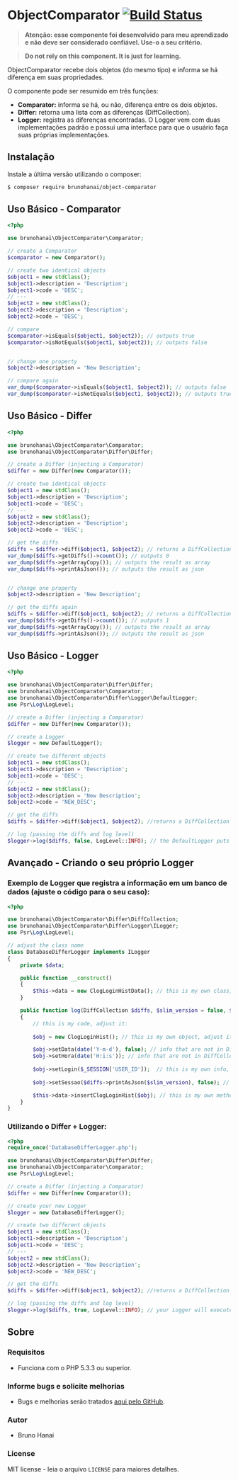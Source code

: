 # ObjectComparator [![Build Status](https://travis-ci.org/brunohanai/object-comparator.svg)](https://travis-ci.org/brunohanai/object-comparator)

<!--[![Total Downloads](https://img.shields.io/packagist/dt/monolog/monolog.svg)](https://packagist.org/packages/monolog/monolog)-->
<!--[![Latest Stable Version](https://img.shields.io/packagist/v/monolog/monolog.svg)](https://packagist.org/packages/monolog/monolog)-->
<!--[![Reference Status](https://www.versioneye.com/php/monolog:monolog/reference_badge.svg)](https://www.versioneye.com/php/monolog:monolog/references)-->

> **Atenção: esse componente foi desenvolvido para meu aprendizado e não deve ser considerado confiável. Use-o a seu critério.** 

> **Do not rely on this component. It is just for learning.** 

ObjectComparator recebe dois objetos (do mesmo tipo) e informa se há diferença em suas propriedades.

O componente pode ser resumido em três funções:

* **Comparator:** informa se há, ou não, diferença entre os dois objetos.
* **Differ:** retorna uma lista com as diferenças (DiffCollection).
* **Logger:** registra as diferenças encontradas. O Logger vem com duas implementações padrão e possui uma interface para que o usuário faça suas próprias implementações.
 
## Instalação

Instale a última versão utilizando o composer:

```bash
$ composer require brunohanai/object-comparator
```

## Uso Básico - Comparator

```php
<?php

use brunohanai\ObjectComparator\Comparator;

// create a Comparator
$comparator = new Comparator();

// create two identical objects
$object1 = new stdClass();
$object1->description = 'Description';
$object1->code = 'DESC';
// ---
$object2 = new stdClass();
$object2->description = 'Description';
$object2->code = 'DESC';

// compare
$comparator->isEquals($object1, $object2)); // outputs true
$comparator->isNotEquals($object1, $object2)); // outputs false


// change one property
$object2->description = 'New Description';

// compare again
var_dump($comparator->isEquals($object1, $object2)); // outputs false
var_dump($comparator->isNotEquals($object1, $object2)); // outputs true
```

## Uso Básico - Differ

```php
<?php

use brunohanai\ObjectComparator\Comparator;
use brunohanai\ObjectComparator\Differ\Differ;

// create a Differ (injecting a Comparator)
$differ = new Differ(new Comparator());

// create two identical objects
$object1 = new stdClass();
$object1->description = 'Description';
$object1->code = 'DESC';
// ---
$object2 = new stdClass();
$object2->description = 'Description';
$object2->code = 'DESC';

// get the diffs
$diffs = $differ->diff($object1, $object2); // returns a DiffCollection with no diffs
var_dump($diffs->getDiffs()->count()); // outputs 0
var_dump($diffs->getArrayCopy()); // outputs the result as array
var_dump($diffs->printAsJson()); // outputs the result as json


// change one property
$object2->description = 'New Description';

// get the diffs again
$diffs = $differ->diff($object1, $object2); // returns a DiffCollection with the diffs
var_dump($diffs->getDiffs()->count()); // outputs 1
var_dump($diffs->getArrayCopy()); // outputs the result as array
var_dump($diffs->printAsJson()); // outputs the result as json
```

## Uso Básico - Logger

```php
<?php

use brunohanai\ObjectComparator\Differ\Differ;
use brunohanai\ObjectComparator\Comparator;
use brunohanai\ObjectComparator\Differ\Logger\DefaultLogger;
use Psr\Log\LogLevel;

// create a Differ (injecting a Comparator)
$differ = new Differ(new Comparator());

// create a Logger
$logger = new DefaultLogger();

// create two different objects
$object1 = new stdClass();
$object1->description = 'Description';
$object1->code = 'DESC';
// ---
$object2 = new stdClass();
$object2->description = 'New Description';
$object2->code = 'NEW_DESC';

// get the diffs
$diffs = $differ->diff($object1, $object2); //returns a DiffCollection with two diffs (description and code)

// log (passing the diffs and log level)
$logger->log($diffs, false, LogLevel::INFO); // the DefaultLogger puts a new line in your default PHP error_log file
```

## Avançado - Criando o seu próprio Logger

### Exemplo de Logger que registra a informação em um banco de dados (ajuste o código para o seu caso):

```php
<?php

use brunohanai\ObjectComparator\Differ\DiffCollection;
use brunohanai\ObjectComparator\Differ\Logger\ILogger;
use Psr\Log\LogLevel;

// adjust the class name
class DatabaseDifferLogger implements ILogger
{
    private $data;

    public function __construct()
    {
        $this->data = new ClogLoginHistData(); // this is my own class, adjust it
    }

    public function log(DiffCollection $diffs, $slim_version = false, $level = LogLevel::DEBUG)
    {
        // this is my code, adjust it:
        
        $obj = new ClogLoginHist(); // this is my own object, adjust it

        $obj->setData(date('Y-m-d'), false); // info that are not in DiffCollection
        $obj->setHora(date('H:i:s')); // info that are not in DiffCollection
        
        $obj->setLogin($_SESSION['USER_ID']);  // this is my own info, are not in DiffCollection
        
        $obj->setSessao($diffs->printAsJson($slim_version), false); // DiffCollection result as JSON

        $this->data->insertClogLoginHist($obj); // this is my own method, adjust it 
    }
}
```

### Utilizando o Differ + Logger:

```php
<?php
require_once('DatabaseDifferLogger.php');

use brunohanai\ObjectComparator\Differ\Differ;
use brunohanai\ObjectComparator\Comparator;
use Psr\Log\LogLevel;

// create a Differ (injecting a Comparator)
$differ = new Differ(new Comparator());

// create your new Logger
$logger = new DatabaseDifferLogger();

// create two different objects
$object1 = new stdClass();
$object1->description = 'Description';
$object1->code = 'DESC';
// ---
$object2 = new stdClass();
$object2->description = 'New Description';
$object2->code = 'NEW_DESC';

// get the diffs
$diffs = $differ->diff($object1, $object2); //returns a DiffCollection with two diffs (description and code)

// log (passing the diffs and log level)
$logger->log($diffs, true, LogLevel::INFO); // your Logger will execute your code
```

## Sobre

### Requisitos

* Funciona com o PHP 5.3.3 ou superior.

### Informe bugs e solicite melhorias

* Bugs e melhorias serão tratados [aqui pelo GitHub](https://github.com/brunohanai/object-comparator/issues).

### Autor

* Bruno Hanai

### License

MIT license - leia o arquivo `LICENSE` para maiores detalhes.